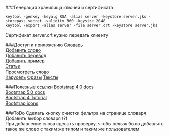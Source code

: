 ###Генерация хранилища ключей и сертификата
```shell
keytool -genkey -keyalg RSA -alias server -keystore server.jks -storepass secret -validity 360 -keysize 2048
keytool -export -alias server -file server.crt -keystore server.jks
```
Сертификат server.crt нужно передать клиенту

###Доступ к приложению
[Словарь](https://localhost:8443/dictionary) \
[Добавить слово](https://localhost:8443/word/add) \
[Добавить перевод](https://localhost:8443/translation/add?wordId=1) \
[Добавить пример](https://localhost:8443/example/add?translationId=1) \
[Статьи](https://localhost:8443/article/list) \
[Просмотреть слово](https://localhost:8443/word?wordId=1) \
[Карусель](https://localhost:8443/roundrobin)
[Фразы](https://localhost:8443/phrase/list)
[Тексты](https://localhost:8443/text/list)

###Полезные ссылки
[Bootstrap 4.0 docs](https://getbootstrap.com/docs/4.0/getting-started/introduction/) \
[Bootstrap 5.0 docs](https://getbootstrap.com/docs/5.0/getting-started/introduction/) \
[Bootstrap 4 Tutorial](https://www.w3schools.com/bootstrap4) \
[Bootstrap icons](https://www.bootstrapicons.com)

###ToDo
Сделать кнопку очистки фильтра на странице словаря \
Добавить выбор словаря (?) \
При добавление слова сделать проверку, чтобы нельзя было добавлять такое же слово с таким же типом и таким же пользователем